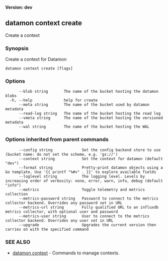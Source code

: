 **Version: dev**

## datamon context create

Create a context

### Synopsis

Create a context for Datamon

```
datamon context create [flags]
```

### Options

```
      --blob string       The name of the bucket hosting the datamon blobs
  -h, --help              help for create
      --meta string       The name of the bucket used by datamon metadata
      --read-log string   The name of the bucket hosting the read log
      --vmeta string      The name of the bucket hosting the versioned metadata
      --wal string        The name of the bucket hosting the WAL
```

### Options inherited from parent commands

```
      --config string             Set the config backend store to use (bucket name: do not set the scheme, e.g. 'gs://')
      --context string            Set the context for datamon (default "dev")
      --format string             Pretty-print datamon objects using a Go template. Use '{{ printf "%#v" . }}' to explore available fields
      --loglevel string           The logging level. Levels by increasing order of verbosity: none, error, warn, info, debug (default "info")
      --metrics                   Toggle telemetry and metrics collection
      --metrics-password string   Password to connect to the metrics collector backend. Overrides any password set in URL
      --metrics-url string        Fully qualified URL to an influxdb metrics collector, with optional user and password
      --metrics-user string       User to connect to the metrics collector backend. Overrides any user set in URL
      --upgrade                   Upgrades the current version then carries on with the specified command
```

### SEE ALSO

* [datamon context](datamon_context.md)	 - Commands to manage contexts.

